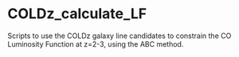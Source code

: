 # COLDz_calculate_LF
Scripts to use the COLDz galaxy line candidates to constrain the CO Luminosity Function at z=2-3, using the ABC method.
